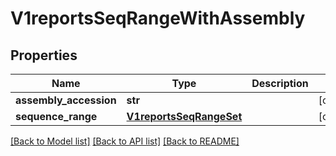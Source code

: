 # V1reportsSeqRangeWithAssembly


## Properties
Name | Type | Description | Notes
------------ | ------------- | ------------- | -------------
**assembly_accession** | **str** |  | [optional] 
**sequence_range** | [**V1reportsSeqRangeSet**](V1reportsSeqRangeSet.md) |  | [optional] 

[[Back to Model list]](../README.md#documentation-for-models) [[Back to API list]](../README.md#documentation-for-api-endpoints) [[Back to README]](../README.md)


